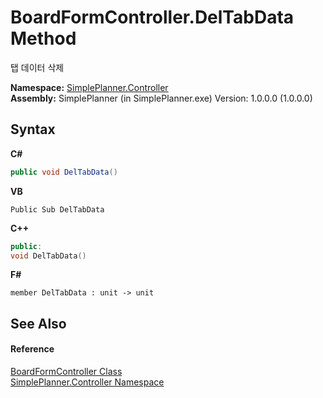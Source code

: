 # BoardFormController.DelTabData Method 
 

탭 데이터 삭제

**Namespace:**&nbsp;<a href="01d1c102-1b5b-fcaa-2bc2-68487aa1825b">SimplePlanner.Controller</a><br />**Assembly:**&nbsp;SimplePlanner (in SimplePlanner.exe) Version: 1.0.0.0 (1.0.0.0)

## Syntax

**C#**<br />
``` C#
public void DelTabData()
```

**VB**<br />
``` VB
Public Sub DelTabData
```

**C++**<br />
``` C++
public:
void DelTabData()
```

**F#**<br />
``` F#
member DelTabData : unit -> unit 

```


## See Also


#### Reference
<a href="c26305b8-c25d-4ff7-18c3-6b6c9ac767f3">BoardFormController Class</a><br /><a href="01d1c102-1b5b-fcaa-2bc2-68487aa1825b">SimplePlanner.Controller Namespace</a><br />